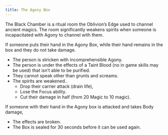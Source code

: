 ```yaml
---
title: The Agony Box
---
```


The Black Chamber is a ritual room the Oblivion’s Edge used to channel ancient magics. The room significantly weakens spirits when someone is incapacitated with Agony to channel with them. 

If someone puts their hand in the Agony Box, while their hand remains in the box and they do not take damage. 
- The person is stricken with incomprehensible Agony. 
- The person is under the effects of a Taint Blood (no in game skills may be used) that isn’t able to be purified. 
- They cannot speak other than grunts and screams.
- The spirits are weakened.. 
  - Drop their carrier attack (drain life),
  -  Lose the Focus ability.
  - Cut their damage in half (from 20 Magic to 10 magic).

If someone with their hand in the Agony box is attacked and takes Body damage, 

- The effects are broken. 
- The Box is sealed for 30 seconds before it can be used again. 

